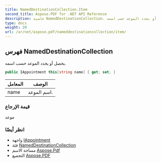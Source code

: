 ```yaml
---
title: NamedDestinationCollection.Item
second_title: Aspose.PDF for .NET API Reference
description: خاصية NamedDestinationCollection. يحصل أو يحدد الموعد حسب اسمه
type: docs
weight: 20
url: /ar/net/aspose.pdf/nameddestinationcollection/item/
---
```

## فهرس NamedDestinationCollection

يحصل أو يحدد الموعد حسب اسمه.

```csharp
public IAppointment this[string name] { get; set; }
```

| المعامل | الوصف |
| --- | --- |
| name | اسم الموعد. |

### قيمة الإرجاع

موعد

### انظر أيضًا

* واجهة [IAppointment](../../../aspose.pdf.annotations/iappointment/)
* فئة [NamedDestinationCollection](../)
* مساحة الاسم [Aspose.Pdf](../../../aspose.pdf/)
* التجميع [Aspose.PDF](../../../)